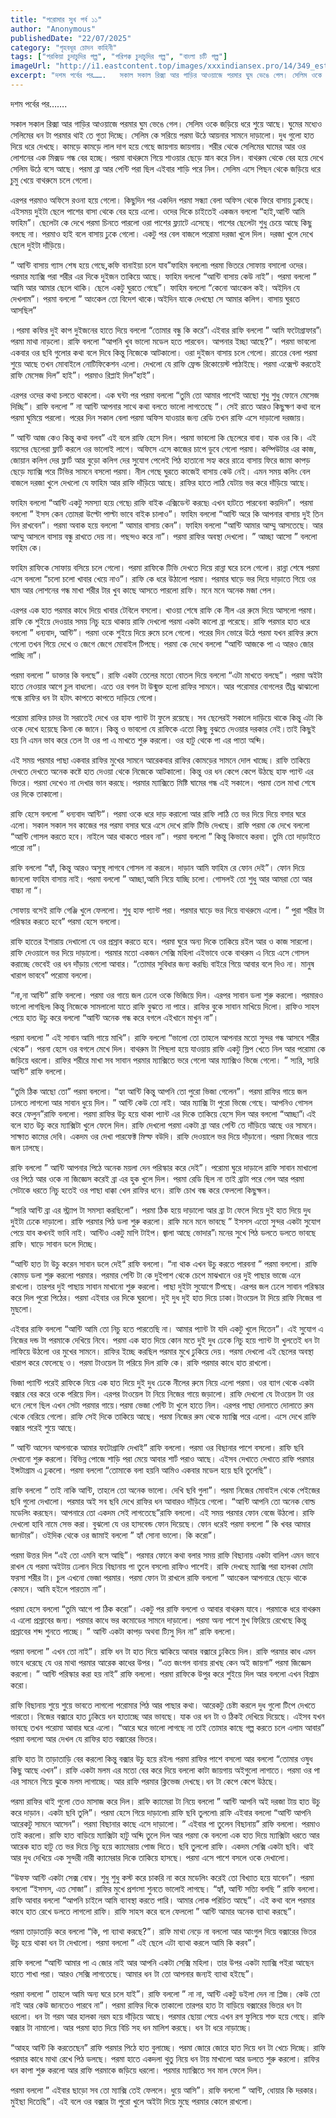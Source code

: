 ```yaml
---
title: "পরোমার সুখ পর্ব ১১"
author: "Anonymous"
publishedDate: "22/07/2025"
category: "গৃহবধূর চোদন কাহিনী"
tags: ["পরকিয়া চুদাচুদির গল্প", "পরিপক্ক চুদাচুদির গল্প", "বাংলা চটি গল্প"]
imageUrl: "http://i1.eastcontent.top/images/xxxindiansex.pro/14/349_establishing_situation_here.jpg"
excerpt: "দশম পর্বের পর…….   সকাল সকাল রিক্সা আর গাড়ির আওয়াজে পরমার ঘুম ভেঙে গেল। সেলিম ওকে জড়িয়ে ধরে শুয়ে আছে। ঘুমের মধ্যেও সেলিমের ধন টা পরমার থাই তে গুতা দিচ্ছে। সেলিম কে সরিয়ে পরমা উঠে আয়নার সামনে দাড়ালো। দ..."
---
```


দশম পর্বের পর…….


সকাল সকাল রিক্সা আর গাড়ির আওয়াজে পরমার ঘুম ভেঙে গেল। সেলিম ওকে জড়িয়ে ধরে শুয়ে আছে। ঘুমের মধ্যেও সেলিমের ধন টা পরমার থাই তে গুতা দিচ্ছে। সেলিম কে সরিয়ে পরমা উঠে আয়নার সামনে দাড়ালো। দুধ গুলো হাত দিয়ে ধরে দেখছে। কামড়ে কামড়ে লাল দাগ হয়ে গেছে জায়গায় জায়গায়। শরীর থেকে সেলিমের ঘামের আর ওর লোশনের এক মিক্সড গন্ধ বের হচ্ছে। পরমা বাথরুমে গিয়ে শাওয়ার ছেড়ে স্নান করে নিল। বাথরুম থেকে বের হয়ে দেখে সেলিম উঠে বসে আছে। পরমা ব্রা আর পেন্টি পরা ছিল এইবার শাড়ি পরে নিল। সেলিম এসে পিছন থেকে জড়িয়ে ধরে চুমু খেয়ে বাথরুমে চলে গেলো।


এরপর পরমাও অফিসে রওনা হয়ে গেলো। কিছুদিন পর একদিন পরমা সন্ধ্যা বেলা অফিস থেকে ফিরে বাসায় ঢুকছে। এইসময় দুইটা ছেলে পাশের বাসা থেকে বের হয়ে এলো। ওদের দিকে চাইতেই একজন বললো “হাই,আন্টি আমি ফাহিম”। ছেলেটা কে দেখে পরমা চিনতে পারলো ওরা পাশের ফ্ল্যাটে এসেছে। পাশের ছেলেটা শুধু চেয়ে আছে কিছু বলছে না। পরমাও হাই বলে বাসায় ঢুকে গেলো। একটু পর বেল বাজলে পরোমা দরজা খুলে দিল। দরজা খুলে দেখে ছেলে দুইটা দাঁড়িয়ে।


” আন্টি বাসায় গ্যাস শেষ হয়ে গেছে,কফি বানাইয়া চলে যাব”ফাহিম বললো৷ পরমা ভিতরে সোফায় বসালো ওদের। পরমার ম্যাক্সি পরা শরীর এর দিকে দুইজন তাকিয়ে আছে। ফাহিম বললো “আন্টি বাসায় কেউ নাই”। পরমা বললো ” আমি আর আমার ছেলে থাকি। ছেলে একটু ঘুরতে গেছে”। ফাহিম বললো “কেনো আংকেল কই। অইদিন যে দেখলাম”। পরমা বললো ” আংকেল তো বিদেশ থাকে।অইদিন যাকে দেখছো সে আমার কলিগ। বাসায় ঘুরতে আসছিল”


।পরমা কফির দুই কাপ দুইজনের হাতে দিয়ে বললো “তোমার বন্ধু কি করে”৷ এইবার রাফি বললো ” আমি ফটোগ্রাফার”৷ পরমা মাথা নাড়লো। রাফি বললো “আপনি খুব ভালো মডেল হতে পারবেন। আপনার ইচ্ছা আছে?”। পরমা ভাবলো একবার ওর ছবি গুলোর কথা বলে দিবে কিন্তু নিজেকে আটকালো। ওরা দুইজন বাসায় চলে গেলো। রাতের বেলা পরমা শুয়ে আছে তখন মোবাইলে নোটিফিকেশন এলো। দেখলো যে রাফি ফ্রেন্ড রিকোয়েস্ট পাঠাইছে। পরমা এক্সেপ্ট করতেই রাফি মেসেজ দিল” হাই”। পরমাও রিপ্লাই দিল”হাই”।


এরপর ওদের কথা চলতে থাকলো। এক ঘন্টা পর পরমা বললো “তুমি তো আমার পাশেই আছো শুধু শুধু ফোনে মেসেজ দিচ্ছি”। রাফি বললো ” না আন্টি আপনার সাথে কথা বলতে ভালো লাগতেছে “। সেই রাতে আরও কিছুক্ষণ কথা বলে পরমা ঘুমিয়ে পরলো। পরের দিন সকাল বেলা পরমা অফিস যাওয়ার জন্য রেডি তখন রাফি এসে দাড়ালো দরজায়।


” আন্টি আজ কেও কিন্তু কথা বলব” এই বলে রাফি হেসে দিল। পরমা ভাবলো কি ছেলেরে বাবা। যাক ওর কি। এই বয়সের ছেলেরা ফ্লার্ট করলে ওর ভালোই লাগে। অফিসে এসে কাজের চাপে ডুবে গেলো পরমা। কম্পিউটার এর কাজ, জোয়ান কলিগ দের ফ্লার্ট আর বুড়ো কলিগ দের সুযোগ পেলেই পিঠ হাতানো সহ্য করে রাত্রে বাসায় ফিরে জামা কাপড় ছেড়ে ম্যাক্সি পরে টিভির সামনে বসলো পরমা। নীল গেছে ঘুরতে কাজেই বাসায় কেউ নেই। এমন সময় কলিং বেল বাজলে দরজা খুলে দেখলো যে ফাহিম আর রাফি দাঁড়িয়ে আছে। রাফির হাতে লাঠি যেটায় ভর করে দাঁড়িয়ে আছে।


ফাহিম বললো “আন্টি একটু সমস্যা হয়ে গেছে৷ রাফি বাইক এক্সিডেন্ট করছে৷ এখন হাটতে পারবেনা কয়দিন”। পরমা বললো ” ইসস কেন তোমরা উল্টো পাল্টা ভাবে বাইক চালাও”। ফাহিম বললো “আন্টি অরে কি আপনার বাসায় দুই তিন দিন রাখবেন”। পরমা অবাক হয়ে বললো ” আমার বাসায় কেন”। ফাহিম বললো “আন্টি আমার আম্মু আসতেছে। আর আম্মু আসলে বাসায় বন্ধু রাখতে দেয় না। পছন্দও করে না”। পরমা রাফির অবস্থা দেখলো। ” আচ্ছা আসো ” বললো ফাহিম কে।


ফাহিম রাফিকে সোফায় বসিয়ে চলে গেলো। পরমা রাফিকে টিভি দেখতে দিয়ে রান্না ঘরে চলে গেলো। রান্না শেষে পরমা এসে বললো “চলো চলো খাবার খেয়ে নাও”। রাফি কে ধরে উঠালো পরমা। পরমার ঘাড়ে ভর দিয়ে দাড়াতে গিয়ে ওর ঘাম আর লোশনের গন্ধ মাখা শরীর টার খুব কাছে আসতে পারলো রাফি। মনে মনে অনেক মজা পেল।


এরপর এক হাত পরমার কাধে দিয়ে খাবার টেবিলে বসলো। খাওয়া শেষে রাফি কে নীল এর রুমে দিয়ে আসলো পরমা। রাফি কে শুইয়ে দেওয়ার সময় নিচু হয়ে থাকায় রাফি দেখলো পরমা একটা কালো ব্রা পরেছে। রাফি পরমার হাত ধরে বললো ” ধন্যবাদ, আন্টি”। পরমা ওকে শুইয়ে দিয়ে রুমে চলে গেলো। পরের দিন ভোরে উঠে পরমা যখন রাফির রুমে গেলো তখন গিয়ে দেখে ও জেগে জেগে মোবাইল টিপছে। পরমা কে দেখে বললো “আন্টি আজকে পা এ আরও জোর পাচ্ছি না”।


পরমা বললো ” ডাক্তার কি বলছে”। রাফি একটা তেলের মতো বোতল দিয়ে বললো “এটা মাখতে বলছে”। পরমা অইটা হাতে নেওয়ার আগে চুল বাধলো। এতে ওর বগল টা উন্মুক্ত হলো রাফির সামনে। আর পরোমার বোগলের তীব্র ঝাঝালো গন্ধে রাফির ধন টা হটাৎ কাপতে কাপতে দাড়িয়ে গেলো।


পরোমা রাফির চাদর টা সরাতেই দেখে ওর হাফ প্যান্ট টা ফুলে রয়েছে। সব ছেলেরই সকালে দাড়িয়ে থাকে কিন্তু এটা কি ওকে দেখে হয়েছে কিনা কে জানে। কিন্তু ও ভাবলো যে রাফিকে এতো কিছু বুঝতে দেওয়ার দরকার নেই।তাই কিছুই হয় নি এমন ভাব করে তেল টা ওর পা এ মাখতে শুরু করলো। ওর হাটু থেকে পা এর পাতা অব্দি।


এই সময় পরমার পাছা একবার রাফির মুখের সামনে আরেকবার রাফির কোমড়ের সামনে দোল খাচ্ছে। রাফি তাকিয়ে দেখতে দেখতে অনেক কষ্টে হাত দেওয়া থেকে নিজেকে আটকালো। কিন্তু ওর ধন কেপে কেপে উঠছে হাফ প্যান্ট এর ভিতর। পরমা দেখেও না দেখার ভান করছে। পরমার ম্যাক্সিতে মিষ্টি ঘামের গন্ধ এই সকালে। পরমা তেল মাখা শেষে ওর দিকে তাকালো।


রাফি হেসে বললো ” ধন্যবাদ আন্টি”। পরমা ওকে ধরে দাড় করালো আর রাফি লাঠি তে ভর দিয়ে দিয়ে বসার ঘরে এলো। সকাল সকাল সব কাজের পর পরমা বসার ঘরে এসে দেখে রাফি টিভি দেখছে। রাফি পরমা কে দেখে বললো “আন্টি গোসল করতে হবে। নাইলে আর থাকতে পারব না”। পরমা বললো ” কিন্তু কিভাবে করবা। তুমি তো দাড়াইতে পারো না”।


রাফি বললো “হ্যাঁ, কিন্তু আরও অসুস্থ লাগবে গোসল না করলে। দাড়ান আমি ফাহিম রে ফোন দেই”। ফোন দিয়ে জানলো ফাহিম বাসায় নাই। পরমা বললো ” আচ্ছা,আমি নিয়ে যাচ্ছি চলো। গোসলই তো শুধু আর আমরা তো আর বাচ্চা না “।


সোফায় বসেই রাফি গেঞ্জি খুলে ফেললো। শুধু হাফ প্যান্ট পরা। পরমার ঘাড়ে ভর দিয়ে বাথরুমে এলো। ” পুরা শরীর টা পরিস্কার করতে হবে” পরমা হেসে বললো।


রাফি হাতের ইশারায় দেখালো যে ওর প্রস্রাব করতে হবে। পরমা ঘুরে অন্য দিকে তাকিয়ে রইল আর ও কাজ সারলো। রাফি দেওয়ালে ভর দিয়ে দাড়ালো। পরমার মতো একজন সেক্সি মহিলা এইভাবে ওকে বাথরুম এ নিয়ে এসে গোসল করাচ্ছে ভেবেই ওর ধন দাঁড়ায় গেলো আবার। “তোমার সুবিধার জন্য করছি৷ বাইরে গিয়ে আবার বলে দিও না। মানুষ খারাপ ভাববে” পরোমা বললো।


“না,না আন্টি” রাফি বললো। পরমা ওর গায়ে জল ঢেলে ওকে ভিজিয়ে দিল। এরপর সাবান ডলা শুরু করলো। পরমারও ভালো লাগছিল৷ কিন্তু নিজেকে সামলালো যাতে রাফি বুঝতে না পারে। রাফির বুকে সাবান মাখিয়ে দিলো। রাফিও সাহস পেয়ে হাত উচু করে বললো “আন্টি অনেক গন্ধ করে বগলে এইখানে মাখুন না”।


পরমা বললো ” এই সাবান আমি গায়ে মাখি”। রাফি বললো “ভালো তো তাহলে আপনার মতো সুন্দর গন্ধ আসবে শরীর থেকে”। পরনা হেসে ওর বগলে মেখে দিল। বাথরুম টা পিছলা হয়ে যাওয়ায় রাফি একটু স্লিপ খেতে নিল আর পরোমা কে জড়িয়ে ধরলো। রাফির শরীরে মাখা সব সাবান পরমার ম্যাক্সিতে ভরে গেলো আর ম্যাক্সিও ভিজে গেলো। ” স্যরি, স্যরি আন্টি” রাফি বললো।


“তুমি ঠিক আছো তো” পরমা বললো। “হ্যা আন্টি কিন্তু আপনি তো পুরো ভিজা গেলেন”। পরমা রাফির গায়ে জল ঢালতে লাগলো আর সাবান ধুয়ে দিল। ” আন্টি কেউ তো নাই। আর ম্যাক্সি টা পুরো ভিজে গেছে। আপনিও গোসল করে ফেলুন”রাফি বললো। পরমা রাফির উচু হয়ে থাকা প্যান্ট এর দিকে তাকিয়ে হেসে দিল আর বললো “আচ্ছা”৷ এই বলে হাত উচু করে ম্যাক্সিটা খুলে ফেলে দিল। রাফি দেখলো পরমা একটা ব্রা আর পেন্টি তে দাঁড়িয়ে আছে ওর সামনে। সাক্ষাত কামের দেবি। একদম ওর দেখা পারফেক্ট মিল্ফ বউদি। রাফি দেওয়ালে ভর দিয়ে দাঁড়ানো। পরমা নিজের গায়ে জল ঢালছে।


রাফি বললো ” আন্টি আপনার পিঠে অনেক ময়লা দেন পরিস্কার করে দেই”। পরোমা ঘুরে দাড়ালে রাফি সাবান মাখালো ওর পিঠে আর ওকে না জিজ্ঞেস করেই ব্রা এর হুক খুলে দিল। পরমা রেডি ছিল না তাই ব্রাটা পরে গেল আর পরমা সেটাকে ধরতে নিচু হতেই ওর পাছা ধাক্কা খেল রাফির ধনে। রাফি চোখ বন্ধ করে ফেললো কিছুক্ষন।


“স্যরি আন্টি ব্রা এর স্ট্র‍্যাপ টা সমস্যা করছিলো”। পরমা ঠিক হয়ে দাড়ালো আর ব্রা টা ফেলে দিয়ে দুই হাত দিয়ে দুধ দুইটা ঢেকে দাড়ালো। রাফি পরমার পিঠ ডলা শুরু করলো। রাফি মনে মনে ভাবছে ” ইসসস এতো সুন্দর একটা সুযোগ পেয়ে যাব কখনই ভাবি নাই। আন্টিও একটু মাগি টাইপ। জ্বালা আছে ভোদার”৷ মনের সুখে পিঠ ডলতে ডলতে ভাবছে রাফি। ঘাড়ে সাবান ডলে দিচ্ছে।


“আন্টি হাত টা উচু করেন সাবান ডলে দেই” রাফি বললো। “না থাক এখন উচু করতে পারবনা ” পরমা বললো। রাফি কোমড় ডলা শুরু করলো পরমার। পরমার পেন্টি টা কে দুইপাশ থেকে চেপে মাঝখানে ওর দুই পাছার ভাজে এনে রাখলো। তারপর দুই পাছায় সাবান মাখানো শুরু করলো। পাছা দুইটা সুযোগে টিপছে। এরপর জল ঢেলে সাবান পরিস্কার করে দিল পুরো পিঠের। পরমা এইবার ওর দিকে ঘুরলো। দুই দুধ দুই হাত দিয়ে ঢাকা।টাওয়েল টা দিয়ে রাফি নিজের গা মুছলো।


এইবার রাফি বললো “আন্টি আমি তো নিচু হতে পারতেছি না। আমার প্যান্ট টা যদি একটু খুলে দিতেন”। এই সু্যোগ এ নিজের দন্ড টা পরমাকে দেখিয়ে নিবে। পরমা এক হাত দিয়ে কোন মতে দুই দুধ ঢেকে নিচু হয়ে প্যান্ট টা খুলতেই ধন টা লাফিয়ে উঠলো ওর মুখের সামনে। রাফির ইচ্ছে করছিল পরমার মুখে ঢুকিয়ে দেয়। পরমা দেখলো এই ছেলের অবস্থা খারাপ করে ফেলেছে ও। পরমা টাওয়েল টা পরিয়ে দিল রাফি কে। রাফি পরমার কাধে হাত রাখলো।


ভিজা প্যান্টি পরেই রাফিকে নিয়ে এক হাত দিয়ে দুই দুধ ঢেকে নীলের রুমে নিয়ে এলো পরমা। ওর ব্যাগ থেকে একটা বক্সার বের করে ওকে পরিয়ে দিল। এরপর টাওয়েল টা নিয়ে নিজের গায়ে জড়ালো। রাফি দেখলো যে টাওয়েল টা ওর ধনে লেগে ছিল এখন সেটা পরমার গায়ে।পরমা ভেজা পেন্টি টা খুলে হাতে নিল। এরপর পাছা দোলাতে দোলাতে রুম থেকে বেরিয়ে গেলো। রাফি সেই দিকে তাকিয়ে আছে। পরমা নিজের রুম থেকে ম্যাক্সি পরে এলো। এসে দেখে রাফি বক্সার পরেই শুয়ে আছে।


” আন্টি আসেন আপনাকে আমার ফটোগ্রাফি দেখাই” রাফি বললো। পরমা ওর বিছানার পাশে বসলো। রাফি ছবি দেখানো শুরু করলো। বিভিন্ন পোজে শাড়ি পরা মেয়ে আবার শার্ট পরাও আছে। এইসব দেখাতে দেখাতে রাফি পরমার ইন্সটাগ্রাম এ ঢুকলো। পরমা বললো “তোমাকে বলা হয়নি আমিও একবার মডেল হয়ে ছবি তুলেছি”।


রাফি বললো ” তাই নাকি আন্টি, তাহলে তো অনেক ভালো। দেখি ছবি গুলা”। পরমা নিজের মোবাইল থেকে পেইজের ছবি গুলো দেখালো। পরমার অই সব ছবি দেখে রাফির ধন আবারও দাঁড়িয়ে গেলো। “আন্টি আপনি তো অনেক বোল্ড মডেলিং করছেন। আপনারে তো একদম সেই লাগতেছে”রাফি বললো। এই সময় পরমার ফোন বেজে উঠলো। রাফি দেখলো হাবি নামে সেভ করা। বুঝলো যে ওর হাসবেন্ড ফোন দিয়েছে। ফোন ধরেই পরমা বললো ” কি খবর আমার জানটার”। ওইদিক থেকে ওর জামাই বললো ” হ্যাঁ সোনা ভালো। কি করো”।


পরমা উত্তর দিল “এই তো এমনি বসে আছি”। পরমার ফোনে কথা বলার সময় রাফি বিছানায় একটা বালিশ এমন ভাবে রাখল যে পরমা অইটায় ঢেলান দিয়ে বিছানায় পা তুলে বসলো৷ রাফিও পাশেই। রাফি দেখছে ম্যাক্সি পরা হালকা মোটা ফরসা শরীর টা। চুল এখনো ভেজা পরমার। পরমা ফোন টা রাখলে রাফি বললো ” আংকেল আপনারে ছেড়ে থাকে কেমনে। আমি হইলে পারতাম না”।


পরমা হেসে বললো “তুমি আগে পা ঠিক করো”। একটু পর রাফি বললো ও আবার বাথরুম যাবে। পরমাকে ধরে বাথরুম এ এলো প্রস্রাবের জন্য। পরমার কাধে ভর কমোডের সামনে দাড়ালো। পরমা অন্য পাশে মুখ ফিরিয়ে রেখেছে কিন্তু প্রস্রাবের শব্দ শুনতে পাচ্ছে। ” আন্টি একটা কাপড় অথবা ট্যিসু দিন না” রাফি বললো।


পরমা বললো ” এখন তো নাই”। রাফি ধন টা হাত দিয়ে ঝাকিয়ে আবার বক্সারে ঢুকিয়ে দিল। রাফি পরমার কাধ এমন ভাবে ধরেছে যে ওর মাথা পরমার আরেক কাধের উপর। “এত জংগল বানায় রাখছ কেন অই জায়গা” পরমা জিজ্ঞেস করলো। ” আন্টি পরিস্কার করা হয় নাই” রাফি বললো। পরমা রাফিকে উপুর করে শুইয়ে দিল আর বললো এখন বিশ্রাম করো।


রাফি বিছানায় শুয়ে শুয়ে ভাবতে লাগলো পরোমার পিঠ আর পাছার কথা। আরেকটু চেষ্টা করলে দুধ গুলো টিপে দেখতে পারতো। নিজের বক্সারে হাত ঢুকিয়ে ধন হাতাচ্ছে আর ভাবছে। যাক ওর ধন টা ও ঠিকই দেখিয়ে দিয়েছে। এইসব যখন ভাবছে তখন পরোমা আবার ঘরে এলো। “আরে ঘরে ভালো লাগছে না তাই তোমার কাছে গল্প করতে চলে এলাম আবার” পরমা বললো আর দেখল যে রাফির হাত বক্সারের ভিতর।


রাফি হাত টা তাড়াতাড়ি বের করলো কিন্তু বক্সার উচু হয়ে রইল৷ পরমা রাফির পাশে বসলো আর বললো “তোমার ওষুধ কিছু আছে এখন”। রাফি একটা মলম এর মতো বের করে দিয়ে বললো কাটা জায়গায় অইগুলো লাগাতে। পরমা ওর পা এর সামনে গিয়ে ঝুকে মলম লাগাচ্ছে। আর রাফি পরমার ক্লিভেজ দেখছে।ধন টা কেপে কেপে উঠছে।


পরমা রাফির থাই গুলো তেও মাসাজ করে দিল। রাফি ক্যামেরা টা নিয়ে বললো ” আন্টি আপনি অই দরজা টায় হাত উচু করে দাড়ান। একটা ছবি তুলি”। পরমা হেসে গিয়ে দাড়ালো৷ রাফি ছবি তুললো৷ রাফি এইবার বললো “আন্টি আপনি আরেকটু সামনে আসেন”। পরমা বিছানার কাছে এসে দাড়ালো। ” এইবার পা তুলেন বিছানায়” রাফি বললো। পরমাও তাই করলো। রাফি হাত বাড়িয়ে ম্যাক্সিটা হাটু অব্দি তুলে দিল আর পরমা কে বললো এক হাত দিয়ে ম্যাক্সিটা ধরতে আর আরেক হাত হাটু তে ভর দিয়ে নিচু হয়ে ক্যামেরায় পোজ দিতে। ছবি তুললো রাফি। একদম সেক্সি একটা ছবি। থাই আর দুধ দেখিয়ে এক সুন্দরী নারী ক্যামেরার দিকে তাকিয়ে হাসছে। পরমা এসে পাশে বসলে ওকে দেখালো।


“উফফ আন্টি একটা সেক্স বোম্ব। শুধু শুধু কস্ট করে চাকরি না করে মডেলিং করেই তো বিখ্যাত হয়ে যাবেন”। পরমা বললো “ইসসস, এত সোজা”। রাফির মুখে প্রশংসা শুনতে ভালোই লাগছে। “হ্যাঁ, আন্টি সত্যি বলছি ” রাফি বললো। রাফি আবার বললো “আপনি চাইলে আমি ব্যাবস্থা করতে পারি। আমার লোক পরিচিত আছে”। এই কথা বলে পরমার কাধে হাত রেখে ডলতে লাগলো রাফি। রাফি সাহস করে বলে ফেললো ” আন্টি আমার অনেক ব্যাথা করছে”।


পরমা তাড়াতাড়ি করে বললো “কি, পা ব্যাথা করছে?”। রাফি মাথা নেড়ে না বললো আর আংগুল দিয়ে বক্সারের ভিতর উচু হয়ে থাকা ধন টা দেখালো। পরমা বললো ” এই ছেলে এটা ব্যাথা করলে আমি কি করব”।


রাফি বললো “আন্টি আমার পা এ জোর নাই আর আপনি একটা সেক্সি মহিলা। তার উপর একটা ম্যাক্সি পইরা আছেন হাতে শাখা পরা। আরও সেক্সি লাগতেছে। আমার ধন টা তো আপনার জন্যই ব্যাথা হইছে”।


পরমা বললো ” তাহলে আমি অন্য ঘরে চলে যাই”। রাফি বললো ” না না, আন্টি একটু ডইলা দেন না প্লিজ। কেউ তো নাই আর কেউ জানতেও পারবে না”। পরমা রাফির দিকে তাকালো তারপর হাত টা বাড়িয়ে বক্সারের ভিতর ধন টা ধরলো। ধন টা গরম আর হালকা নরম হয়ে দাঁড়িয়ে আছে। পরমার ছোয়া পেয়ে এখন রগ ফুলিয়ে শক্ত হয়ে গেছে। রাফি বক্সার টা নামালো। আর পরমা হাত দিয়ে বিচি সহ ধন মালিশ করছে। ধন টা ধরে নাড়াচ্ছে।


“আহহ আন্টি কি করতেছেন” রাফি পরমার পিঠে হাত বুলাচ্ছে। পরমা জোরে জোরে হাত দিয়ে ধন টা খেচে দিচ্ছে। রাফি পরমার কাধে মাথা রেখে পিঠ ডলছে। পরমা হাতে একদলা থুতু নিয়ে ধন টায় মাখালো আর ডলতে শুরু করলো। রাফির ধন কাপা শুরু করলো আর রাফি পরমাকে জড়িয়ে ধরলো। পরমার ম্যাক্সিতে সব মাল ফেলে দিল।


পরমা বললো ” এইবার ছাড়ো সব তো ম্যাক্সি তেই ফেললে। ধুয়ে আসি”। রাফি বললো ” আন্টি, ধোয়ার কি দরকার। মুইছা দিতেছি”। এই বলে ওর বক্সার টা পুরো খুলে অইটা দিয়ে মুছে পরমার কোলে রাখলো।
